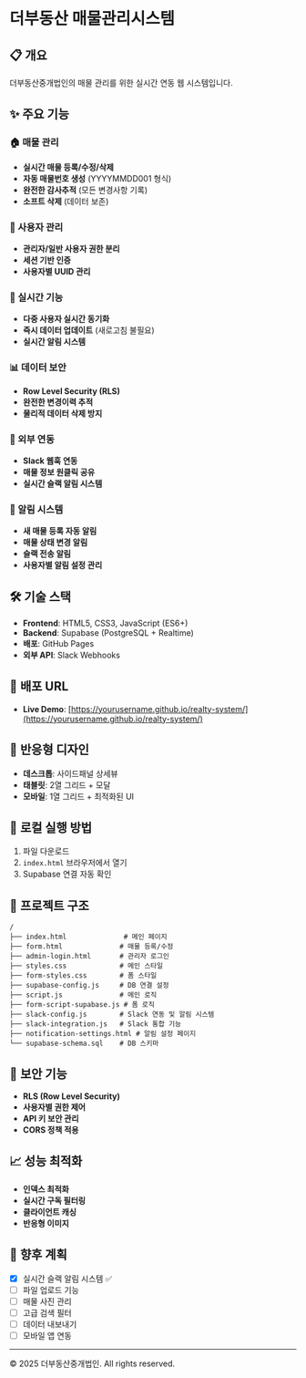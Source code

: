 # 더부동산 매물관리시스템

## 📋 개요
더부동산중개법인의 매물 관리를 위한 실시간 연동 웹 시스템입니다.

## ✨ 주요 기능

### 🏠 매물 관리
- **실시간 매물 등록/수정/삭제**
- **자동 매물번호 생성** (YYYYMMDD001 형식)
- **완전한 감사추적** (모든 변경사항 기록)
- **소프트 삭제** (데이터 보존)

### 👥 사용자 관리
- **관리자/일반 사용자 권한 분리**
- **세션 기반 인증**
- **사용자별 UUID 관리**

### 🔄 실시간 기능
- **다중 사용자 실시간 동기화**
- **즉시 데이터 업데이트** (새로고침 불필요)
- **실시간 알림 시스템**

### 📊 데이터 보안
- **Row Level Security (RLS)**
- **완전한 변경이력 추적**
- **물리적 데이터 삭제 방지**

### 🔗 외부 연동
- **Slack 웹훅 연동**
- **매물 정보 원클릭 공유**
- **실시간 슬랙 알림 시스템**

### 🔔 알림 시스템
- **새 매물 등록 자동 알림**
- **매물 상태 변경 알림**
- **슬랙 전송 알림**
- **사용자별 알림 설정 관리**

## 🛠️ 기술 스택
- **Frontend**: HTML5, CSS3, JavaScript (ES6+)
- **Backend**: Supabase (PostgreSQL + Realtime)
- **배포**: GitHub Pages
- **외부 API**: Slack Webhooks

## 🚀 배포 URL
- **Live Demo**: [https://yourusername.github.io/realty-system/](https://yourusername.github.io/realty-system/)

## 📱 반응형 디자인
- **데스크톱**: 사이드패널 상세뷰
- **태블릿**: 2열 그리드 + 모달
- **모바일**: 1열 그리드 + 최적화된 UI

## 🔧 로컬 실행 방법
1. 파일 다운로드
2. `index.html` 브라우저에서 열기
3. Supabase 연결 자동 확인

## 📁 프로젝트 구조
```
/
├── index.html              # 메인 페이지
├── form.html              # 매물 등록/수정
├── admin-login.html       # 관리자 로그인
├── styles.css             # 메인 스타일
├── form-styles.css        # 폼 스타일
├── supabase-config.js     # DB 연결 설정
├── script.js              # 메인 로직
├── form-script-supabase.js # 폼 로직
├── slack-config.js        # Slack 연동 및 알림 시스템
├── slack-integration.js   # Slack 통합 기능
├── notification-settings.html # 알림 설정 페이지
└── supabase-schema.sql    # DB 스키마
```

## 🔐 보안 기능
- **RLS (Row Level Security)**
- **사용자별 권한 제어**
- **API 키 보안 관리**
- **CORS 정책 적용**

## 📈 성능 최적화
- **인덱스 최적화**
- **실시간 구독 필터링**
- **클라이언트 캐싱**
- **반응형 이미지**

## 🎯 향후 계획
- [x] 실시간 슬랙 알림 시스템 ✅
- [ ] 파일 업로드 기능
- [ ] 매물 사진 관리
- [ ] 고급 검색 필터
- [ ] 데이터 내보내기
- [ ] 모바일 앱 연동

---

© 2025 더부동산중개법인. All rights reserved.